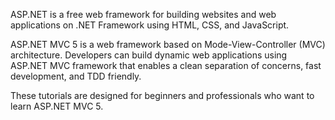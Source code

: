 ASP.NET is a free web framework for building websites and web applications on .NET Framework using HTML, CSS, and JavaScript.

ASP.NET MVC 5 is a web framework based on Mode-View-Controller (MVC) architecture. Developers can build dynamic web applications using ASP.NET MVC framework that enables a clean separation of concerns, fast development, and TDD friendly.

These tutorials are designed for beginners and professionals who want to learn ASP.NET MVC 5.
